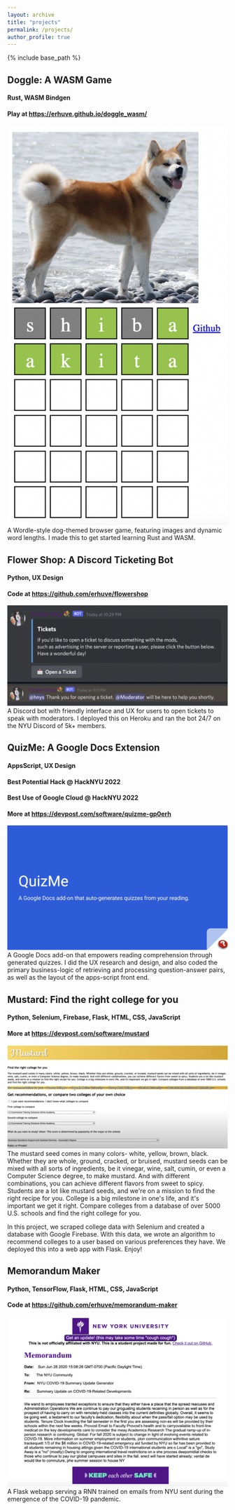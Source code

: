 ```yaml
---
layout: archive
title: "projects"
permalink: /projects/
author_profile: true
---
```


{% include base_path %}

## Doggle: A WASM Game

#### Rust, WASM Bindgen

#### Play at https://erhuve.github.io/doggle_wasm/

![Screenshot of Doggle](image.png)
A Wordle-style dog-themed browser game, featuring images and dynamic word lengths. I made this to get started learning Rust and WASM.

## Flower Shop: A Discord Ticketing Bot

#### Python, UX Design

#### Code at https://github.com/erhuve/flowershop

![Screenshot of Flower Shop](image-1.png)
A Discord bot with friendly interface and UX for users to open tickets to speak with moderators. I deployed this on Heroku and ran the bot 24/7 on the NYU Discord of 5k+ members.

## QuizMe: A Google Docs Extension

#### AppsScript, UX Design

#### Best Potential Hack @ HackNYU 2022

#### Best Use of Google Cloud @ HackNYU 2022

#### More at https://devpost.com/software/quizme-gp0erh

![Hero Image for QuizMe](image-2.png)
A Google Docs add-on that empowers reading comprehension through generated quizzes. I did the UX research and design, and also coded the primary business-logic of retrieving and processing question-answer pairs, as well as the layout of the apps-script front end.

## Mustard: Find the right college for you

#### Python, Selenium, Firebase, Flask, HTML, CSS, JavaScript

#### More at https://devpost.com/software/mustard

![Screenshot of Mustard](image-3.png)
The mustard seed comes in many colors- white, yellow, brown, black. Whether they are whole, ground, cracked, or bruised, mustard seeds can be mixed with all sorts of ingredients, be it vinegar, wine, salt, cumin, or even a Computer Science degree, to make mustard. And with different combinations, you can achieve different flavors from sweet to spicy. Students are a lot like mustard seeds, and we're on a mission to find the right recipe for you. College is a big milestone in one's life, and it's important we get it right. Compare colleges from a database of over 5000 U.S. schools and find the right college for you.

In this project, we scraped college data with Selenium and created a database with Google Firebase. With this data, we wrote an algorithm to recommend colleges to a user based on various preferences they have. We deployed this into a web app with Flask. Enjoy!

## Memorandum Maker

#### Python, TensorFlow, Flask, HTML, CSS, JavaScript

#### Code at https://github.com/erhuve/memorandum-maker

![Screenshot of Memorandum Maker](image-4.png)
A Flask webapp serving a RNN trained on emails from NYU sent during the emergence of the COVID-19 pandemic.
